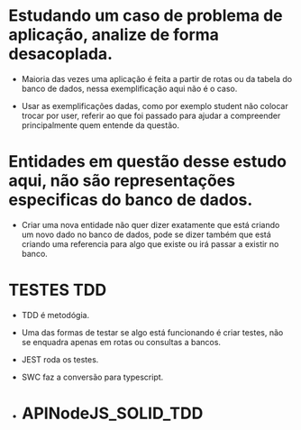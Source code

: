 # Estudando um caso de problema de aplicação, analize de forma desacoplada.

- Maioria das vezes uma aplicação é feita a partir de rotas ou  da tabela do banco de dados, nessa exemplificação aqui não é o caso.

- Usar as exemplificações dadas, como por exemplo student não colocar trocar por user, referir ao que foi passado para ajudar a compreender principalmente quem entende da questão.

#

# Entidades em questão desse estudo aqui, não são representações especificas do banco de dados. 

- Criar uma nova entidade não quer dizer exatamente que está criando um novo dado no banco de dados, pode se dizer também que está criando uma referencia para algo que existe ou irá passar a existir no banco.

#

# TESTES TDD

- TDD é metodógia.
  
- Uma das formas de testar se algo está funcionando é criar testes, não se enquadra apenas em rotas ou consultas a bancos.

- JEST roda os testes.
- SWC faz a conversão para typescript.


- # APINodeJS_SOLID_TDD
